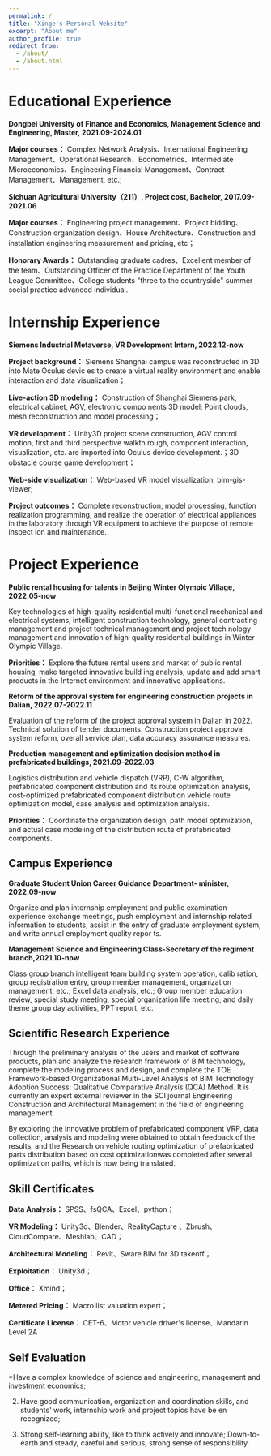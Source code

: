 ```yaml
---
permalink: /
title: "Xinge's Personal Website"
excerpt: "About me"
author_profile: true
redirect_from: 
  - /about/
  - /about.html
---
```


Educational Experience
=====
**Dongbei University of Finance and Economics, Management Science and Engineering, Master, 2021.09-2024.01**

**Major courses：**
Complex Network Analysis、International Engineering Management、Operational Research、Econometrics、Intermediate Microeconomics、Engineering Financial Management、Contract Management、Management, etc.;

**Sichuan Agricultural University（211）, Project cost, Bachelor, 2017.09-2021.06**

**Major courses：**
Engineering project management、Project bidding、Construction organization design、House Architecture、Construction and installation engineering measurement and pricing, etc；

**Honorary Awards：**
Outstanding graduate cadres、Excellent member of the team、Outstanding Officer of the Practice Department of the Youth League Committee、College students "three to the countryside" summer social practice advanced individual.

Internship Experience
======
**Siemens Industrial Metaverse, VR Development Intern, 2022.12-now**

**Project background：**
Siemens Shanghai campus was reconstructed in 3D into Mate Oculus devic es to create a virtual reality environment and enable interaction and data visualization；

**Live-action 3D modeling：**
Construction of Shanghai Siemens park, electrical cabinet, AGV, electronic compo nents 3D model; Point clouds, mesh reconstruction and model processing；

**VR development：**
Unity3D project scene construction, AGV control motion, first and third perspective walkth rough, component interaction, visualization, etc. are imported into Oculus device development.；3D obstacle course game development；

**Web-side visualization：**
Web-based VR model visualization, bim-gis-viewer;

**Project outcomes：**
Complete reconstruction, model processing, function realization programming, and realize the operation of electrical appliances in the laboratory through VR equipment to achieve the purpose of remote inspect ion and maintenance.

Project Experience
======
**Public rental housing for talents in Beijing Winter Olympic Village, 2022.05-now**

Key technologies of high-quality residential multi-functional mechanical and electrical systems, intelligent construction technology, general contracting management and project technical management and project tech nology management and innovation of high-quality residential buildings in Winter Olympic Village.

**Priorities：**
Explore the future rental users and market of public rental housing, make targeted innovative build ing analysis, update and add smart products in the Internet environment and innovative applications.

**Reform of the approval system for engineering construction projects in Dalian, 2022.07-2022.11**

Evaluation of the reform of the project approval system in Dalian in 2022. Technical solution of tender documents. Construction project approval system reform, overall service plan, data accuracy assurance measures.

**Production management and optimization decision method in prefabricated buildings, 2021.09-2022.03**

Logistics distribution and vehicle dispatch (VRP), C-W algorithm, prefabricated component distribution and its route optimization analysis, cost-optimized prefabricated component distribution vehicle route optimization model, case analysis and optimization analysis.

**Priorities：**
Coordinate the organization design, path model optimization, and actual case modeling of the distribution route of prefabricated components.

Campus Experience
------
**Graduate Student Union Career Guidance Department- minister, 2022.09-now**

Organize and plan internship employment and public examination experience exchange meetings, push employment and internship related information to students, assist in the entry of graduate employment system, and write annual employment quality repor ts.

**Management Science and Engineering Class-Secretary of the regiment branch,2021.10-now**

Class group branch intelligent team building system operation, calib ration, group registration entry, group member management, organization management, etc.; Excel data analysis, etc.; Group member education review, special study meeting, special organization life meeting, and daily theme group day activities, PPT report, etc.

Scientific Research Experience
------
Through the preliminary analysis of the users and market of software products, plan and analyze the research framework of BIM technology, complete the modeling process and design, and complete the TOE Framework-based Organizational Multi-Level Analysis of BIM Technology Adoption Success: Qualitative Comparative Analysis (QCA) Method. It is currently an expert external reviewer in the SCI journal Engineering Construction and Architectural Management in the field of engineering management.

By exploring the innovative problem of prefabricated component VRP, data collection, analysis and modeling were obtained to obtain feedback of the results, and the Research on vehicle routing optimization of prefabricated parts distribution based on cost optimizationwas completed after several optimization paths, which is now being translated.

Skill Certificates
------
**Data Analysis：**
SPSS、fsQCA、Excel、python；

**VR Modeling：**
Unity3d、Blender、RealityCapture 、Zbrush、CloudCompare、Meshlab、CAD；

**Architectural Modeling：**
Revit、Sware BIM for 3D takeoff；

**Exploitation：**
Unity3d；

**Office：**
Xmind；

**Metered Pricing：**
Macro list valuation expert；

**Certificate License：** 
CET-6、Motor vehicle driver's license、Mandarin Level 2A

Self Evaluation
------
*Have a complex knowledge of science and engineering, management and investment economics;

2. Have good communication, organization and coordination skills, and students' work, internship work and project topics have be en 
recognized;

3. Strong self-learning ability, like to think actively and innovate; Down-to-earth and steady, careful and serious, strong sense of 
responsibility.

